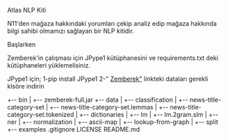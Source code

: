 Atlas NLP Kiti

N11'den mağaza hakkındaki yorumları çekip analiz edip mağaza hakkında bilgi sahibi olmamızı sağlayan bir NLP kitidir.


Başlarken 

Zemberek'in çalışması için JPype1 kütüphanesini ve requirements.txt deki kütüphaneleri yüklemelisiniz.

JPype1 için;
	1-pip install JPype1
	2-" [Zemberek"](https://drive.google.com/drive/folders/0B9TrB39LQKZWSjNKdVcwWUxxUm8?usp=sharing"Zemberek") linkteki dataları gerekli klsöre indirin

+-- bin
|   +-- zemberek-full.jar
+-- data
|   +-- classification
|       +-- news-title-category-set
|       +-- news-title-category-set.lemmas
|       +-- news-title-category-set.tokenized
|   +-- dictionaries
|   +-- lm
|       +-- lm.2gram.slm
|   +-- ner
|   +-- normalization
|       +-- ascii-map
|       +-- lookup-from-graph
|       +-- split
+-- examples
.gitignore
LICENSE
README.md
 


